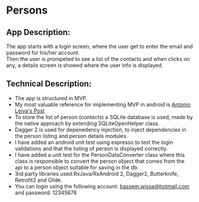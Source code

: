 # Persons
## App Description:
The app starts with a login screen, where the user get to enter the email and password for his/her account. </br>
Then the user is prompeted to see a list of the contacts and when clicks on any, a details screen is showed where the user info is displayed.
## Technical Description:
* The app is structured in MVP.
* My most valuable reference for implementing MVP in android is [Antonio Leiva's Post](https://www.dropbox.com/s/r0wy953e50q0cra/feedback-app-release.apk?dl=0)
* To store the list of person (contacts) a SQLite database is used, made by the native approach by extending SQLiteOpenHelper class.
* Dagger 2 is used for depenedency injection, to inject dependencies in the person listing and person details modules.
* I have added an android unit test using espresso to test the login validations and that the listing of person is displayed correctly.
* I have added a unit test for the PersonDataConverter class where this class is responsible to convert the person object that comes from the api to a person object suitable for saving in the db
* 3rd party libraries used:RxJava/RxAndroid 2, Dagger2, Butterknife, Retrofit2 and Glide.
* You can login using the following account: bassem.wissa@hotmail.com and password: 12345678

